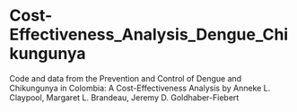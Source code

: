 # Cost-Effectiveness_Analysis_Dengue_Chikungunya
Code and data from the Prevention and Control of Dengue and Chikungunya in Colombia:  A Cost-Effectiveness Analysis by  Anneke L. Claypool, Margaret L. Brandeau, Jeremy D. Goldhaber-Fiebert
